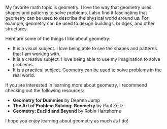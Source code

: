 My favorite math topic is geometry. I love the way that geometry uses shapes and patterns to solve problems. I also find it fascinating that geometry can be used to describe the physical world around us. For example, geometry can be used to design buildings, bridges, and other structures.

Here are some of the things I like about geometry:

* It is a visual subject. I love being able to see the shapes and patterns that I am working with.
* It is a creative subject. I love being able to use my imagination to solve problems.
* It is a practical subject. Geometry can be used to solve problems in the real world.

If you are interested in learning more about geometry, I recommend checking out the following resources:

* **Geometry for Dummies** by Deanna Jump
* **The Art of Problem Solving: Geometry** by Paul Zeitz
* **Geometry: Euclid and Beyond** by Robin Hartshorne

I hope you enjoy learning about geometry as much as I do!
